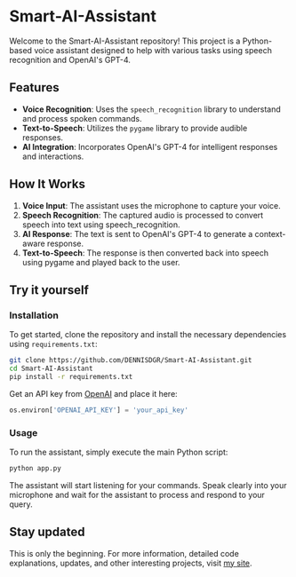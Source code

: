 # Smart-AI-Assistant

Welcome to the Smart-AI-Assistant repository! This project is a Python-based voice assistant designed to help with various tasks using speech recognition and OpenAI's GPT-4. 

## Features
- **Voice Recognition**: Uses the `speech_recognition` library to understand and process spoken commands.
- **Text-to-Speech**: Utilizes the `pygame` library to provide audible responses.
- **AI Integration**: Incorporates OpenAI's GPT-4 for intelligent responses and interactions.

## How It Works
1. **Voice Input**: The assistant uses the microphone to capture your voice.
2. **Speech Recognition**: The captured audio is processed to convert speech into text using speech_recognition.
3. **AI Response**: The text is sent to OpenAI's GPT-4 to generate a context-aware response.
4. **Text-to-Speech**: The response is then converted back into speech using pygame and played back to the user.

## Try it yourself
### Installation

To get started, clone the repository and install the necessary dependencies using `requirements.txt`:

```sh
git clone https://github.com/DENNISDGR/Smart-AI-Assistant.git
cd Smart-AI-Assistant
pip install -r requirements.txt
```
Get an API key from [OpenAI](https://platform.openai.com/api-keys) and place it here:

```py
os.environ['OPENAI_API_KEY'] = 'your_api_key'
```

### Usage

To run the assistant, simply execute the main Python script:

```sh
python app.py
```

The assistant will start listening for your commands. Speak clearly into your microphone and wait for the assistant to process and respond to your query.

## Stay updated

This is only the beginning. For more information, detailed code explanations, updates, and other interesting projects, visit [my site](https://dennisdgr.ddns.net).
